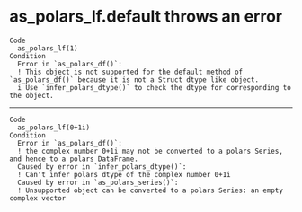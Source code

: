 # as_polars_lf.default throws an error

    Code
      as_polars_lf(1)
    Condition
      Error in `as_polars_df()`:
      ! This object is not supported for the default method of `as_polars_df()` because it is not a Struct dtype like object.
      i Use `infer_polars_dtype()` to check the dtype for corresponding to the object.

---

    Code
      as_polars_lf(0+1i)
    Condition
      Error in `as_polars_df()`:
      ! the complex number 0+1i may not be converted to a polars Series, and hence to a polars DataFrame.
      Caused by error in `infer_polars_dtype()`:
      ! Can't infer polars dtype of the complex number 0+1i
      Caused by error in `as_polars_series()`:
      ! Unsupported object can be converted to a polars Series: an empty complex vector

